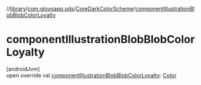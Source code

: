 //[library](../../../index.md)/[com.glovoapp.uds](../index.md)/[CoreDarkColorScheme](index.md)/[componentIllustrationBlobBlobColorLoyalty](component-illustration-blob-blob-color-loyalty.md)

# componentIllustrationBlobBlobColorLoyalty

[androidJvm]\
open override val [componentIllustrationBlobBlobColorLoyalty](component-illustration-blob-blob-color-loyalty.md): [Color](https://developer.android.com/reference/kotlin/androidx/compose/ui/graphics/Color.html)
